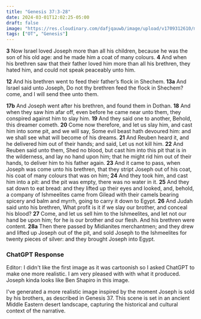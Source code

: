 ```yaml
---
title: "Genesis 37:3-28"
date: 2024-03-01T12:02:25-05:00
draft: false
image: "https://res.cloudinary.com/dafjqauwb/image/upload/v1709312610/matt419/Genesis/Gen37_i6q0xd.webp"
tags: ["OT", "Genesis"]
---
```

**3** Now Israel loved Joseph more than all his children, because he was the son of his old age: and he made him a coat of many colours.
**4** And when his brethren saw that their father loved him more than all his brethren, they hated him, and could not speak peaceably unto him.

**12** And his brethren went to feed their father’s flock in Shechem.
**13a** And Israel said unto Joseph, Do not thy brethren feed the flock in Shechem? come, and I will send thee unto them.

**17b** And Joseph went after his brethren, and found them in Dothan.
**18** And when they saw him afar off, even before he came near unto them, they conspired against him to slay him.
**19** And they said one to another, Behold, this dreamer cometh.
**20** Come now therefore, and let us slay him, and cast him into some pit, and we will say, Some evil beast hath devoured him: and we shall see what will become of his dreams.
**21** And Reuben heard it, and he delivered him out of their hands; and said, Let us not kill him.
**22** And Reuben said unto them, Shed no blood, but cast him into this pit that is in the wilderness, and lay no hand upon him; that he might rid him out of their hands, to deliver him to his father again.
**23** And it came to pass, when Joseph was come unto his brethren, that they stript Joseph out of his coat, his coat of many colours that was on him;
**24** And they took him, and cast him into a pit: and the pit was empty, there was no water in it.
**25** And they sat down to eat bread: and they lifted up their eyes and looked, and, behold, a company of Ishmeelites came from Gilead with their camels bearing spicery and balm and myrrh, going to carry it down to Egypt.
**26** And Judah said unto his brethren, What profit is it if we slay our brother, and conceal his blood?
**27** Come, and let us sell him to the Ishmeelites, and let not our hand be upon him; for he is our brother and our flesh. And his brethren were content.
**28a** Then there passed by Midianites merchantmen; and they drew and lifted up Joseph out of the pit, and sold Joseph to the Ishmeelites for twenty pieces of silver: and they brought Joseph into Egypt.




### ChatGPT Response

Editor: I didn't like the first image as it was cartoonish so I asked ChatGPT to make one more realistic. I am very pleased with with what it produced. Joseph kinda looks like Ben Shapiro in this image.

I've generated a more realistic image inspired by the moment Joseph is sold by his brothers, as described in Genesis 37. This scene is set in an ancient Middle Eastern desert landscape, capturing the historical and cultural context of the narrative.
